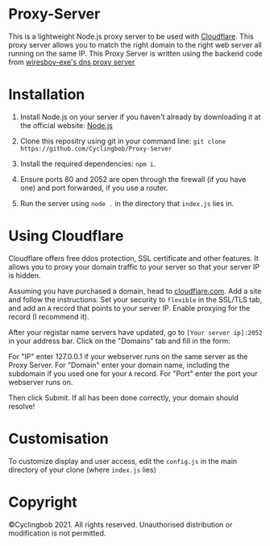 # Proxy-Server

This is a lightweight Node.js proxy server to be used with [Cloudflare](https://cloudflare.com "Cloudflare"). This proxy server allows you to match the right domain to the right web server all running on the same IP.
This Proxy Server is written using the backend code from [wiresboy-exe's dns proxy server](https://github.com/wiresboy-exe/dns "dns")

# Installation

1) Install Node.js on your server if you haven't already by downloading it at the official website: [Node.js](https://nodejs.org "Node.js")

2) Clone this repositry using git in your command line: `git clone https://github.com/Cyclingbob/Proxy-Server`

3) Install the required dependencies: `npm i`.

4) Ensure ports 80 and 2052 are open through the firewall (if you have one) and port forwarded, if you use a router.

5) Run the server using `node .` in the directory that `index.js` lies in.

# Using Cloudflare

Cloudflare offers free ddos protection, SSL certificate and other features. It allows you to proxy your domain traffic to your server so that your server IP is hidden.

Assuming you have purchased a domain, head to [cloudflare.com](https://cloudflare.com "Cloudflare"). Add a site and follow the instructions. Set your security to `flexible` in the SSL/TLS tab, and add an `A` record that points to your server IP. Enable proxying for the record (I recommend it).

After your registar name servers have updated, go to `[Your server ip]:2052` in your address bar. Click on the "Domains" tab and fill in the form:

For "IP" enter 127.0.0.1 if your webserver runs on the same server as the Proxy Server.
For "Domain" enter your domain name, including the subdomain if you used one for your `A` record.
For "Port" enter the port your webserver runs on.

Then click Submit. If all has been done correctly, your domain should resolve!

# Customisation

To customize display and user access, edit the `config.js` in the main directory of your clone (where `index.js` lies)

# Copyright

©Cyclingbob 2021. All rights reserved. Unauthorised distribution or modification is not permitted.
